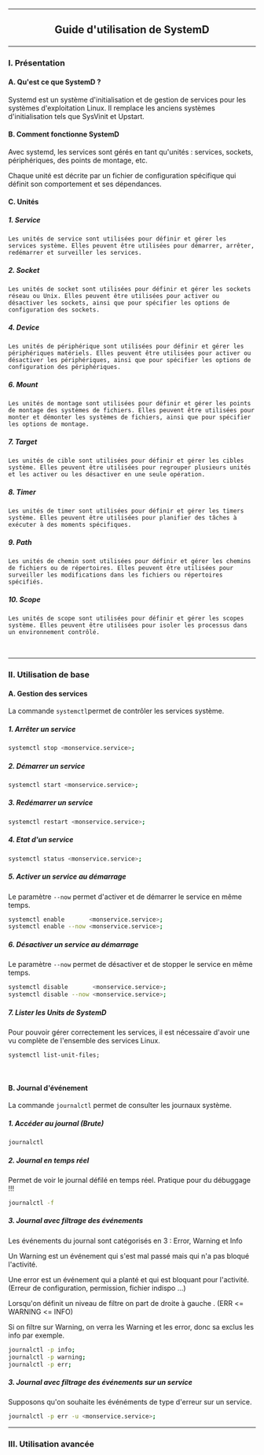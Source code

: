 ----------------------------------------------------------------------------------------------------------------------------------------------------------
## <p align='center'> Guide d'utilisation de SystemD </p>

----------------------------------------------------------------------------------------------------------------------------------------------------------
### I. Présentation
#### A. Qu'est ce que SystemD ?
Systemd est un système d'initialisation et de gestion de services pour les systèmes d'exploitation Linux. Il remplace les anciens systèmes d'initialisation tels que SysVinit et Upstart.

#### B. Comment fonctionne SystemD
Avec systemd, les services sont gérés en tant qu'unités : services, sockets, périphériques, des points de montage, etc. 

Chaque unité est décrite par un fichier de configuration spécifique qui définit son comportement et ses dépendances.

#### C. Unités
##### 1. Service
```
Les unités de service sont utilisées pour définir et gérer les services système. Elles peuvent être utilisées pour démarrer, arrêter, redémarrer et surveiller les services.
```

##### 2. Socket
```
Les unités de socket sont utilisées pour définir et gérer les sockets réseau ou Unix. Elles peuvent être utilisées pour activer ou désactiver les sockets, ainsi que pour spécifier les options de configuration des sockets.
```

##### 4. Device
```
Les unités de périphérique sont utilisées pour définir et gérer les périphériques matériels. Elles peuvent être utilisées pour activer ou désactiver les périphériques, ainsi que pour spécifier les options de configuration des périphériques.
```

##### 6. Mount
```
Les unités de montage sont utilisées pour définir et gérer les points de montage des systèmes de fichiers. Elles peuvent être utilisées pour monter et démonter les systèmes de fichiers, ainsi que pour spécifier les options de montage.
```

##### 7. Target
```
Les unités de cible sont utilisées pour définir et gérer les cibles système. Elles peuvent être utilisées pour regrouper plusieurs unités et les activer ou les désactiver en une seule opération.
```

##### 8. Timer
```
Les unités de timer sont utilisées pour définir et gérer les timers système. Elles peuvent être utilisées pour planifier des tâches à exécuter à des moments spécifiques.
```

##### 9. Path
```
Les unités de chemin sont utilisées pour définir et gérer les chemins de fichiers ou de répertoires. Elles peuvent être utilisées pour surveiller les modifications dans les fichiers ou répertoires spécifiés.
```

##### 10. Scope
```
Les unités de scope sont utilisées pour définir et gérer les scopes système. Elles peuvent être utilisées pour isoler les processus dans un environnement contrôlé.
```

<br />

----------------------------------------------------------------------------------------------------------------------------------------------------------
### II. Utilisation de base
#### A. Gestion des services
La commande `systemctl`permet de contrôler les services système.
##### 1. Arrêter un service
```bash
systemctl stop <monservice.service>;
```

##### 2. Démarrer un service
```bash
systemctl start <monservice.service>;
```

##### 3. Redémarrer un service
```bash
systemctl restart <monservice.service>;
```

##### 4. Etat d'un service
```bash
systemctl status <monservice.service>;
```

##### 5. Activer un service au démarrage
Le paramètre `--now` permet d'activer et de démarrer le service en même temps. 
```bash
systemctl enable       <monservice.service>;
systemctl enable --now <monservice.service>;
```

##### 6. Désactiver un service au démarrage
Le paramètre `--now` permet de désactiver et de stopper le service en même temps. 
```bash
systemctl disable       <monservice.service>;
systemctl disable --now <monservice.service>;
```

##### 7. Lister les Units de SystemD
Pour pouvoir gérer correctement les services, il est nécessaire d'avoir une vu complète de l'ensemble des services Linux.

```
systemctl list-unit-files;
```



<br />












#### B. Journal d'événement
La commande `journalctl` permet de consulter les journaux système.
##### 1. Accéder au journal (Brute)
```bash
journalctl
```

##### 2. Journal en temps réel
Permet de voir le journal défilé en temps réel. Pratique pour du débuggage !!!
```bash
journalctl -f
```

##### 3. Journal avec filtrage des événements
Les événements du journal sont catégorisés en 3 : Error, Warning et Info

Un Warning est un événement qui s'est mal passé mais qui n'a pas bloqué l'activité.

Une error est un événement qui a planté et qui est bloquant pour l'activité. (Erreur de configuration, permission, fichier indispo ...)

Lorsqu'on définit un niveau de filtre on part de droite à gauche . (ERR <= WARNING <= INFO)

Si on filtre sur Warning, on verra les Warning et les error, donc sa exclus les info par exemple.

```bash
journalctl -p info;
journalctl -p warning;
journalctl -p err;
```

##### 3. Journal avec filtrage des événements sur un service
Supposons qu'on souhaite les événéments de type d'erreur sur un service.

```bash
journalctl -p err -u <monservice.service>;
```








----------------------------------------------------------------------------------------------------------------------------------------------------------
### III. Utilisation avancée
